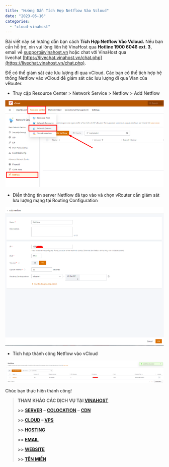 ```yaml
---
title: "Hướng Dẫn Tích Hợp Netflow Vào Vcloud"
date: "2023-05-16"
categories: 
  - "cloud-vinahost"
---
```


Bài viết này sẽ hướng dẫn bạn cách **Tích Hợp Netflow Vào Vcloud.** Nếu bạn cần hỗ trợ, xin vui lòng liên hệ VinaHost qua **Hotline 1900 6046 ext. 3**, email về [support@vinahost.vn](mailto:support@vinahost.vn) hoặc chat với VinaHost qua livechat [https://livechat.vinahost.vn/chat.php](https://livechat.vinahost.vn/chat.php).

Để có thể giám sát các lưu lượng đi qua vCloud. Các bạn có thể tích hợp hệ thống Netflow vào vCloud để giám sát các lưu lượng đi qua Vlan của vRouter.

- Truy cập Resource Center > Network Service > Netflow > Add Netflow

![](images/huong-dan-tich-hop-netflow-vao-vcloud-1.png)

- Điền thông tin server Netflow đã tạo vào và chọn vRouter cần giám sát lưu lượng mạng tại Routing Configuration

![](images/huong-dan-tich-hop-netflow-vao-vcloud-2.png)

- Tích hợp thành công Netflow vào vCloud

![](images/huong-dan-tich-hop-netflow-vao-vcloud-3.png)

Chúc bạn thực hiện thành công!

> **THAM KHẢO CÁC DỊCH VỤ TẠI [VINAHOST](https://vinahost.vn/)**
> 
> **\>>** [**SERVER**](https://vinahost.vn/thue-may-chu-rieng/) **–** [**COLOCATION**](https://vinahost.vn/colocation.html) – [**CDN**](https://vinahost.vn/dich-vu-cdn-chuyen-nghiep)
> 
> **\>> [CLOUD](https://vinahost.vn/cloud-server-gia-re/) – [VPS](https://vinahost.vn/vps-ssd-chuyen-nghiep/)**
> 
> **\>> [HOSTING](https://vinahost.vn/wordpress-hosting)**
> 
> **\>> [EMAIL](https://vinahost.vn/email-hosting)**
> 
> **\>> [WEBSITE](http://vinawebsite.vn/)**
> 
> **\>> [TÊN MIỀN](https://vinahost.vn/ten-mien-gia-re/)**
